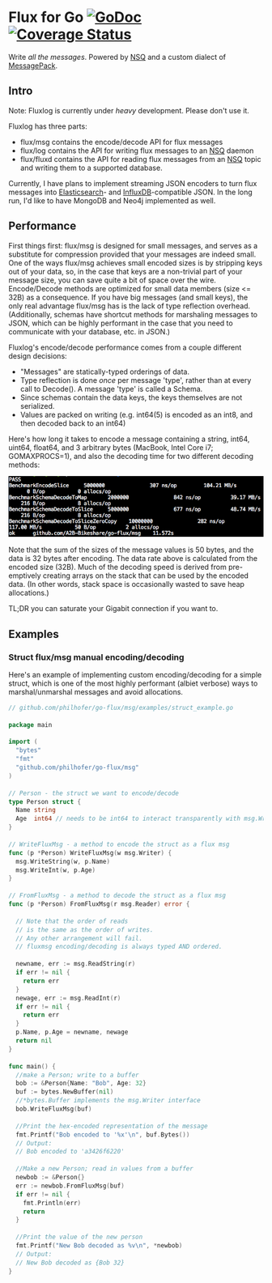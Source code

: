 Flux for Go [![GoDoc](https://godoc.org/github.com/A2B-Bikeshare/go-flux?status.png)](https://godoc.org/github.com/A2B-Bikeshare/go-flux) [![Coverage Status](https://coveralls.io/repos/A2B-Bikeshare/go-flux/badge.png)](https://coveralls.io/r/A2B-Bikeshare/go-flux)
=====================
Write *all the messages*.
Powered by [NSQ](http://nsq.io/) and a custom dialect of [MessagePack](http://msgpack.org).

Intro
-------------
Note: Fluxlog is currently under *heavy* development. Please don't use it.

Fluxlog has three parts:
  - flux/msg contains the encode/decode API for flux messages
  - flux/log contains the API for writing flux messages to an [NSQ](http://nsq.io) daemon
  - flux/fluxd contains the API for reading flux messages from an [NSQ](http://nsq.io) topic and writing them to a supported database.

Currently, I have plans to implement streaming JSON encoders to turn flux messages into [Elasticsearch](http://elasticsearch.org)- and [InfluxDB](http://influxdb.com)-compatible JSON.
In the long run, I'd like to have MongoDB and Neo4j implemented as well.

Performance
-------------
First things first: flux/msg is designed for small messages, and serves as a substitute for compression provided that your messages are indeed small. One of the ways
flux/msg achieves small encoded sizes is by stripping keys out of your data, so, in the case that keys are a non-trivial part of your message size, you can
save quite a bit of space over the wire. Encode/Decode methods are optimized for small data members (size <= 32B) as a consequence.
If you have big messages (and small keys), the only real advantage flux/msg has is the lack of type reflection overhead. (Additionally, schemas
have shortcut methods for marshaling messages to JSON, which can be highly performant in the case that you need to communicate with your database, etc. in JSON.)

Fluxlog's encode/decode performance comes from a couple different design decisions:
  - "Messages" are statically-typed orderings of data.
  - Type reflection is done *once* per message 'type', rather than at every call to Decode(). A message 'type' is called a Schema.
  - Since schemas contain the data keys, the keys themselves are not serialized.
  - Values are packed on writing (e.g. int64(5) is encoded as an int8, and then decoded back to an int64)

Here's how long it takes to encode a message containing a string, int64, uint64, float64, and 3 arbitrary bytes (MacBook, Intel Core i7; GOMAXPROCS=1), and also
the decoding time for two different decoding methods:

![benchmark](./BenchmarkEncode.png)

Note that the sum of the sizes of the message values is 50 bytes, and the data is 32 bytes after encoding. The data rate above is calculated from the encoded size (32B).
Much of the decoding speed is derived from pre-emptively creating arrays on the stack that can be used by the encoded data. (In other words, stack space is occasionally
wasted to save heap allocations.)

TL;DR you can saturate your Gigabit connection if you want to.

Examples
-----------
### Struct flux/msg manual encoding/decoding
Here's an example of implementing custom encoding/decoding for a simple struct, which is one of the most highly performant (albiet verbose)
ways to marshal/unmarshal messages and avoid allocations.
```go
// github.com/philhofer/go-flux/msg/examples/struct_example.go

package main

import (
  "bytes"
  "fmt"
  "github.com/philhofer/go-flux/msg"
)

// Person - the struct we want to encode/decode
type Person struct {
  Name string
  Age  int64 // needs to be int64 to interact transparently with msg.WriteInt() and msg.ReadInt()
}

// WriteFluxMsg - a method to encode the struct as a flux msg
func (p *Person) WriteFluxMsg(w msg.Writer) {
  msg.WriteString(w, p.Name)
  msg.WriteInt(w, p.Age)
}

// FromFluxMsg - a method to decode the struct as a flux msg
func (p *Person) FromFluxMsg(r msg.Reader) error {

  // Note that the order of reads
  // is the same as the order of writes.
  // Any other arrangement will fail.
  // fluxmsg encoding/decoding is always typed AND ordered.

  newname, err := msg.ReadString(r)
  if err != nil {
    return err
  }
  newage, err := msg.ReadInt(r)
  if err != nil {
    return err
  }
  p.Name, p.Age = newname, newage
  return nil
}

func main() {
  //make a Person; write to a buffer
  bob := &Person{Name: "Bob", Age: 32}
  buf := bytes.NewBuffer(nil)
  //*bytes.Buffer implements the msg.Writer interface
  bob.WriteFluxMsg(buf)

  //Print the hex-encoded representation of the message
  fmt.Printf("Bob encoded to '%x'\n", buf.Bytes())
  // Output:
  // Bob encoded to 'a3426f6220'

  //Make a new Person; read in values from a buffer
  newbob := &Person{}
  err := newbob.FromFluxMsg(buf)
  if err != nil {
    fmt.Println(err)
    return
  }

  //Print the value of the new person
  fmt.Printf("New Bob decoded as %v\n", *newbob)
  // Output:
  // New Bob decoded as {Bob 32}
}
```
